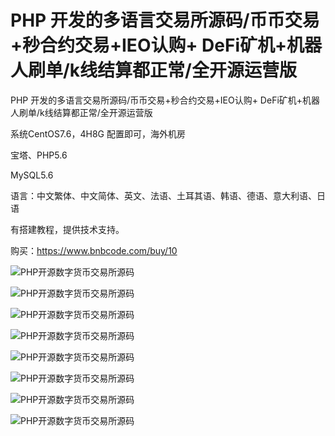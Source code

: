 # PHP 开发的多语言交易所源码/币币交易+秒合约交易+IEO认购+ DeFi矿机+机器人刷单/k线结算都正常/全开源运营版


PHP 开发的多语言交易所源码/币币交易+秒合约交易+IEO认购+ DeFi矿机+机器人刷单/k线结算都正常/全开源运营版

系统CentOS7.6，4H8G 配置即可，海外机房

宝塔、PHP5.6

MySQL5.6

语言：中文繁体、中文简体、英文、法语、土耳其语、韩语、德语、意大利语、日语

有搭建教程，提供技术支持。

购买：https://www.bnbcode.com/buy/10

![PHP开源数字货币交易所源码](/.image/1.jpg)

![PHP开源数字货币交易所源码](/.image/2.jpg)

![PHP开源数字货币交易所源码](/.image/3.jpg)

![PHP开源数字货币交易所源码](/.image/4.jpg)

![PHP开源数字货币交易所源码](/.image/5.jpg)

![PHP开源数字货币交易所源码](/.image/6.jpg)

![PHP开源数字货币交易所源码](/.image/7.jpg)

![PHP开源数字货币交易所源码](/.image/8.jpg)